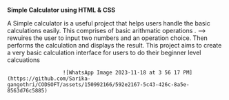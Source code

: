 **Simple Calculator using HTML & CSS**

A Simple calculator is a useful project that helps users handle the basic calculations easily. 
This comprises of basic arithmatic operations . --> rewuires the user to input two numbers and an operation choice. 
Then performs the calculation and displays the result.
This project aims to create a very basic calculation interface for users to do their beginner level calcuations 


                      ![WhatsApp Image 2023-11-18 at 3 56 17 PM](https://github.com/Sarika-gangothri/CODSOFT/assets/150992166/592e2167-5c43-426c-8a5e-8563d76c5885)
